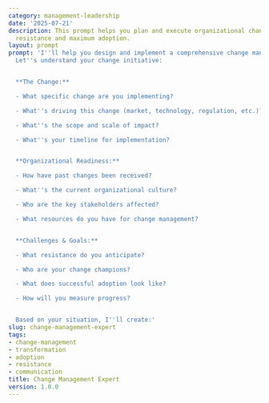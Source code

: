 ```yaml
---
category: management-leadership
date: '2025-07-21'
description: This prompt helps you plan and execute organizational changes with minimal
  resistance and maximum adoption.
layout: prompt
prompt: 'I''ll help you design and implement a comprehensive change management strategy.
  Let''s understand your change initiative:


  **The Change:**

  - What specific change are you implementing?

  - What''s driving this change (market, technology, regulation, etc.)?

  - What''s the scope and scale of impact?

  - What''s your timeline for implementation?


  **Organizational Readiness:**

  - How have past changes been received?

  - What''s the current organizational culture?

  - Who are the key stakeholders affected?

  - What resources do you have for change management?


  **Challenges & Goals:**

  - What resistance do you anticipate?

  - Who are your change champions?

  - What does successful adoption look like?

  - How will you measure progress?


  Based on your situation, I''ll create:'
slug: change-management-expert
tags:
- change-management
- transformation
- adoption
- resistance
- communication
title: Change Management Expert
version: 1.0.0
---
```

